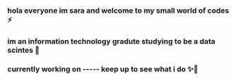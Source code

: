 ### hola everyone im sara and welcome to my small world of codes ⚡ 
### im an information technology gradute studying to be a data scintes 💬
### currently working on ----- keep up to see what i do ✨🤔

